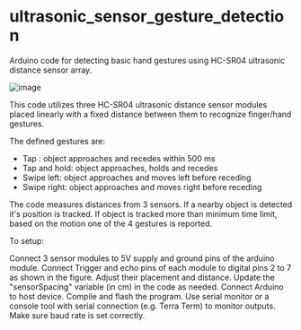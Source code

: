 # ultrasonic_sensor_gesture_detection
Arduino code for detecting basic hand gestures using HC-SR04 ultrasonic distance sensor array. 

![image](https://github.com/user-attachments/assets/857f8a34-5d09-4f38-84e8-94c185794c7c)

This code utilizes three HC-SR04 ultrasonic distance sensor modules placed linearly with a fixed distance between them to recognize finger/hand gestures. 

The defined gestures are:

- Tap : object approaches and recedes within 500 ms
- Tap and hold: object approaches, holds and recedes
- Swipe left: object approaches and moves left before receding
- Swipe right: object approaches and moves right before receding

The code measures distances from 3 sensors. If a nearby object is detected it's position is tracked. If object is tracked more than minimum time limit, based on the motion one of the 4 gestures is reported.

To setup:

Connect 3 sensor modules to 5V supply and ground pins of the arduino module. 
Connect Trigger and echo pins of each module to digital pins 2 to 7 as shown in the figure.
Adjust their placement and distance. Update the "sensorSpacing" variable (in cm) in the code as needed. 
Connect Arduino to host device. Compile and flash the program.
Use serial monitor or a console tool with serial connection (e.g. Terra Term) to monitor outputs. Make sure baud rate is set correctly. 
